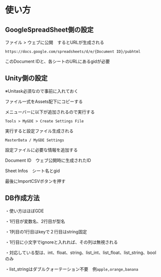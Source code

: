 # 使い方

## GoogleSpreadSheet側の設定

ファイル > ウェブに公開　するとURLが生成される

```
https://docs.google.com/spreadsheets/d/e/{Document ID}/pubhtml
```

このDocument IDと、各シートのURLにあるgidが必要

## Unity側の設定

※Unitask必須なので事前に入れておく

ファイル一式をAssets配下にコピーする

メニューバーに以下が追加されるので実行する

`Tools > MyGDE > Create Settings File`

実行すると設定ファイル生成される

`MasterData / MyGDE Settings`

設定ファイルに必要な情報を追加する

Document ID　ウェブ公開時に生成されたID

Sheet Infos　シート名とgid

最後にImportCSVボタンを押す

## DB作成方法

・使い方はほぼGDE

・1行目が変数名、2行目が型名

・1列目の1行目はkeyで２行目はstring固定

・1行目に小文字でignoreと入れれば、その列は無視される

・対応している型は、int、float、string、list_int、list_float、list_string、boolのみ

・list_stringはダブルクォーテーション不要　例`apple,orange,banana`
